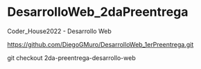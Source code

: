 # DesarrolloWeb_2daPreentrega
Coder_House2022 - Desarrollo Web

https://github.com/DiegoGMuro/DesarrolloWeb_1erPreentrega.git


git checkout 2da-preentrega-desarrollo-web
